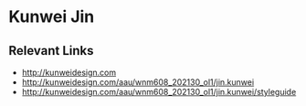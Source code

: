 # Kunwei Jin

## Relevant Links
- http://kunweidesign.com
- http://kunweidesign.com/aau/wnm608_202130_ol1/jin.kunwei
- http://kunweidesign.com/aau/wnm608_202130_ol1/jin.kunwei/styleguide
